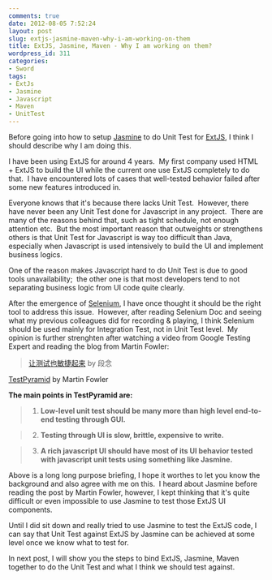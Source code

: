 ```yaml
---
comments: true
date: 2012-08-05 7:52:24
layout: post
slug: extjs-jasmine-maven-why-i-am-working-on-them
title: ExtJS, Jasmine, Maven - Why I am working on them?
wordpress_id: 311
categories:
- Sword
tags:
- ExtJs
- Jasmine
- Javascript
- Maven
- UnitTest
---
```


Before going into how to setup [Jasmine](http://pivotal.github.com/jasmine/) to do Unit Test for [ExtJS](www.sencha.com/products/extjs), I think I should describe why I am doing this.

I have been using ExtJS for around 4 years.  My first company used HTML + ExtJS to build the UI while the current one use ExtJS completely to do that.  I have encountered lots of cases that well-tested behavior failed after some new features introduced in.

Everyone knows that it's because there lacks Unit Test.  However, there have never been any Unit Test done for Javascript in any project.  There are many of the reasons behind that, such as tight schedule, not enough attention etc.  But the most important reason that outweights or strengthens others is that Unit Test for Javascript is way too difficult than Java, especially when Javascript is used intensively to build the UI and implement business logics.

One of the reason makes Javascript hard to do Unit Test is due to good tools unavailability;  the other one is that most developers tend to not separating business logic from UI code quite clearly.

After the emergence of [Selenium](http://seleniumhq.org/), I have once thought it should be the right tool to address this issue.  However, after reading Selenium Doc and seeing what my previous colleagues did for recording & playing, I think Selenium should be used mainly for Integration Test, not in Unit Test level.  My opinion is further strenghten after watching a video from Google Testing Expert and reading the blog from Martin Fowler:


> [让测试也敏捷起来](http://www.infoq.com/cn/presentations/duannian-agile-test) by 段念

[TestPyramid](http://martinfowler.com/bliki/TestPyramid.html) by Martin Fowler

**The main points in TestPyramid are:**

>
>

>   1. **Low-level unit test should be many more than high level end-to-end testing through GUI.**
>

>   2. **Testing through UI is slow, brittle, expensive to write.**
>

>   3. **A rich javascript UI should have most of its UI behavior tested with javascript unit tests using something like Jasmine.**
>




Above is a long long purpose briefing, I hope it worthes to let you know the background and also agree with me on this.  I heard about Jasmine before reading the post by Martin Fowler, however, I kept thinking that it's quite difficult or even impossible to use Jasmine to test those ExtJS UI components.

Until I did sit down and really tried to use Jasmine to test the ExtJS code, I can say that Unit Test against ExtJS by Jasmine can be achieved at some level once we know what to test for.

In next post, I will show you the steps to bind ExtJS, Jasmine, Maven together to do the Unit Test and what I think we should test against.
